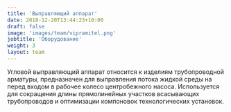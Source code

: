 ```yaml
---
title: 'Выправляющий аппарат'
date: 2018-12-20T13:44:23+10:00
draft: false
image: 'images/team/vipramitel.png'
jobtitle: 'Оборудование'
weight: 3
layout: team
---
```


Угловой выправляющий аппарат относится к изделиям трубопроводной арматуры, предназначен для выправления потока жидкой среды на перед входом в рабочее колесо центробежного насоса.
Используется для сокращения длины прямолинейных участков всасывающих трубопроводов и оптимизации компоновок технологических установок.

